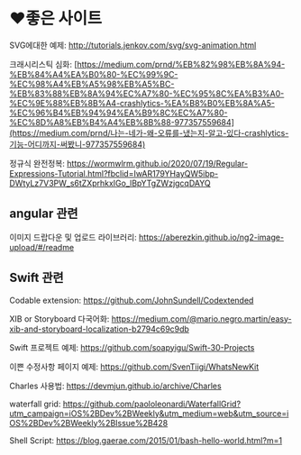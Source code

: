 # ❤️좋은 사이트

SVG에대한 예제: http://tutorials.jenkov.com/svg/svg-animation.html

크래시리스틱 심화: [https://medium.com/prnd/%EB%82%98%EB%8A%94-%EB%84%A4%EA%B0%80-%EC%99%9C-%EC%98%A4%EB%A5%98%EB%A5%BC-%EB%83%88%EB%8A%94%EC%A7%80-%EC%95%8C%EA%B3%A0-%EC%9E%88%EB%8B%A4-crashlytics-%EA%B8%B0%EB%8A%A5-%EC%96%B4%EB%94%94%EA%B9%8C%EC%A7%80-%EC%8D%A8%EB%B4%A4%EB%8B%88-977357559684](https://medium.com/prnd/나는-네가-왜-오류를-냈는지-알고-있다-crashlytics-기능-어디까지-써봤니-977357559684)



정규식 완전정복: https://wormwlrm.github.io/2020/07/19/Regular-Expressions-Tutorial.html?fbclid=IwAR179YHayQW5ibp-DWtyLz7V3PW_s6tZXprhkxIGo_lBpYTgZWzjgcqDAYQ

## angular 관련

이미지 드랍다운 및 업로드 라이브러리: https://aberezkin.github.io/ng2-image-upload/#/readme



## Swift 관련

Codable extension: https://github.com/JohnSundell/Codextended

XIB or Storyboard 다국어화: https://medium.com/@mario.negro.martin/easy-xib-and-storyboard-localization-b2794c69c9db

Swift 프로젝트 예제: https://github.com/soapyigu/Swift-30-Projects

이쁜 수정사항 페이지 예제: https://github.com/SvenTiigi/WhatsNewKit

Charles 사용법: https://devmjun.github.io/archive/Charles

waterfall grid: https://github.com/paololeonardi/WaterfallGrid?utm_campaign=iOS%2BDev%2BWeekly&utm_medium=web&utm_source=iOS%2BDev%2BWeekly%2BIssue%2B428



Shell Script: https://blog.gaerae.com/2015/01/bash-hello-world.html?m=1